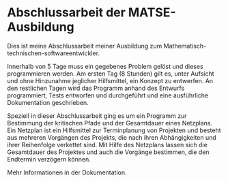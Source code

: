 # Abschlussarbeit der MATSE-Ausbildung

Dies ist meine Abschlussarbeit meiner Ausbildung zum Mathematisch-technischen-softwareentwickler.

Innerhalb von 5 Tage muss ein gegebenes Problem gelöst und dieses programmieren werden.
Am ersten Tag (8 Stunden) gilt es, unter Aufsicht und ohne Hinzunahme jeglicher Hilfsmittel, ein Konzept zu entwerfen.
An den restlichen Tagen wird das Programm anhand des Entwurfs programmiert, Tests entworfen und durchgeführt und eine ausführliche Dokumentation geschrieben.

Speziell in dieser Abschlussarbeit ging es um ein Programm zur Bestimmung der kritischen Pfade und der Gesamtdauer eines Netzplans.
Ein Netzplan ist ein Hilfsmittel zur Terminplanung von Projekten und besteht aus mehreren Vorgängen des Projekts, die nach ihren
Abhängigkeiten und ihrer Reihenfolge verkettet sind. Mit Hilfe des Netzplans lassen sich die Gesamtdauer des Projektes und auch die Vorgänge bestimmen, die den Endtermin
verzögern können.

Mehr Informationen in der Dokumentation.
